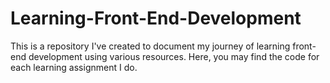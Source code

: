 # Learning-Front-End-Development
This is a repository I've created to document my journey of learning front-end development using various resources. Here, you may find the code for each learning assignment I do. 
